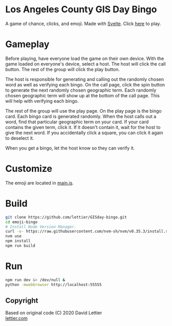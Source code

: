 # Los Angeles County GIS Day Bingo

A game of chance, clicks, and emoji.
Made with [Svelte](https://github.com/sveltejs/svelte).
Click [here](https://jocooperlac.github.io/GISday-bingo/) to play.

# Gameplay

Before playing,
have everyone load the game on their own device.
With the game loaded on everyone's device,
select a host.
The host will click the call button.
The rest of the group will click the play button.

The host is responsible for
generating and calling out the randomly chosen word
as well as verifying each bingo.
On the call page,
click the spin button to generate the next randomly chosen geographic term.
Each randomly chosen geographic term will show up at the bottom of the call page.
This will help with verifying each bingo.

The rest of the group will use the play page.
On the play page is the bingo card.
Each bingo card is generated randomly.
When the host calls out a word,
find that particular geographic term on your card.
If your card contains the given term,
click it.
If it doesn't contain it,
wait for the host to give the next word.
If you accidentally click a square,
you can click it again to deselect it.

When you get a bingo,
let the host know so they can verify it.

# Customize

The emoji are located in [main.js](src/main.js).

# Build

```bash
git clone https://github.com/lettier/GISday-bingo.git
cd emoji-bingo
# Install Node Version Manager.
curl -o- https://raw.githubusercontent.com/nvm-sh/nvm/v0.35.3/install.sh | bash
nvm use
npm install
npm run build
```

# Run

```bash
npm run dev &> /dev/null &
python -mwebbrowser http://localhost:55555
```

## Copyright

Based on original code (C) 2020 David Lettier
<br>
[lettier.com](https://www.lettier.com)
